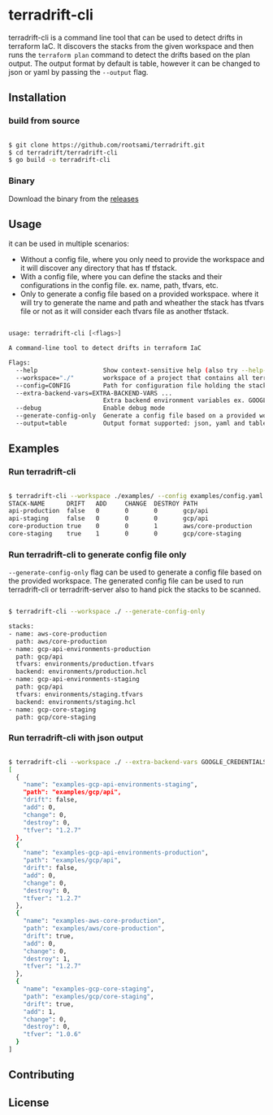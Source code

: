 # terradrift-cli

terradrift-cli is a command line tool that can be used to detect drifts in terraform IaC. It discovers the stacks from the given workspace and then runs the `terraform plan` command to detect the drifts based on the plan output. The output format by default is table, however it can be changed to json or yaml by passing the `--output` flag.


## Installation

### build from source

```bash

$ git clone https://github.com/rootsami/terradrift.git
$ cd terradrift/terradrift-cli
$ go build -o terradrift-cli

```

### Binary

Download the binary from the [releases]()

## Usage
it can be used in multiple scenarios:
- Without a config file, where you only need to provide the workspace and it will discover any directory that has tf tfstack.
- With a config file, where you can define the stacks and their configurations in the config file. ex. name, path, tfvars, etc.
- Only to generate a config file based on a provided workspace. where it will try to generate the name and path and wheather the stack has tfvars file or not as it will consider each tfvars file as another tfstack.

```bash

usage: terradrift-cli [<flags>]

A command-line tool to detect drifts in terraform IaC

Flags:
  --help                  Show context-sensitive help (also try --help-long and --help-man).
  --workspace="./"        workspace of a project that contains all terraform directories
  --config=CONFIG         Path for configuration file holding the stack information
  --extra-backend-vars=EXTRA-BACKEND-VARS ...  
                          Extra backend environment variables ex. GOOGLE_CREDENTIALS, AWS_ACCESS_KEY or AWS_SECRET_KEY
  --debug                 Enable debug mode
  --generate-config-only  Generate a config file based on a provided worksapce
  --output=table          Output format supported: json, yaml and table

```

## Examples

### Run terradrift-cli

```bash

$ terradrift-cli --workspace ./examples/ --config examples/config.yaml        
STACK-NAME      DRIFT   ADD     CHANGE  DESTROY PATH                    TF-VERSION 
api-production  false   0       0       0       gcp/api                 1.2.7     
api-staging     false   0       0       0       gcp/api                 1.2.7     
core-production true    0       0       1       aws/core-production     1.2.7     
core-staging    true    1       0       0       gcp/core-staging        1.0.6

```

### Run terradrift-cli to generate config file only
`--generate-config-only` flag can be used to generate a config file based on the provided workspace. The generated config file can be used to run terradrift-cli or terradrift-server also to hand pick the stacks to be scanned.

```bash

$ terradrift-cli --workspace ./ --generate-config-only

stacks:
- name: aws-core-production
  path: aws/core-production
- name: gcp-api-environments-production
  path: gcp/api
  tfvars: environments/production.tfvars
  backend: environments/production.hcl
- name: gcp-api-environments-staging
  path: gcp/api
  tfvars: environments/staging.tfvars
  backend: environments/staging.hcl
- name: gcp-core-staging
  path: gcp/core-staging

```


### Run terradrift-cli with json output

```bash

$ terradrift-cli --workspace ./ --extra-backend-vars GOOGLE_CREDENTIALS=$SERVICE_ACCOUNT_PATH --output json
[
  {
    "name": "examples-gcp-api-environments-staging",
    "path": "examples/gcp/api",
    "drift": false,
    "add": 0,
    "change": 0,
    "destroy": 0,
    "tfver": "1.2.7"
  },
  {
    "name": "examples-gcp-api-environments-production",
    "path": "examples/gcp/api",
    "drift": false,
    "add": 0,
    "change": 0,
    "destroy": 0,
    "tfver": "1.2.7"
  },
  {
    "name": "examples-aws-core-production",
    "path": "examples/aws/core-production",
    "drift": true,
    "add": 0,
    "change": 0,
    "destroy": 1,
    "tfver": "1.2.7"
  },
  {
    "name": "examples-gcp-core-staging",
    "path": "examples/gcp/core-staging",
    "drift": true,
    "add": 1,
    "change": 0,
    "destroy": 0,
    "tfver": "1.0.6"
  }
]

```

## Contributing



## License

